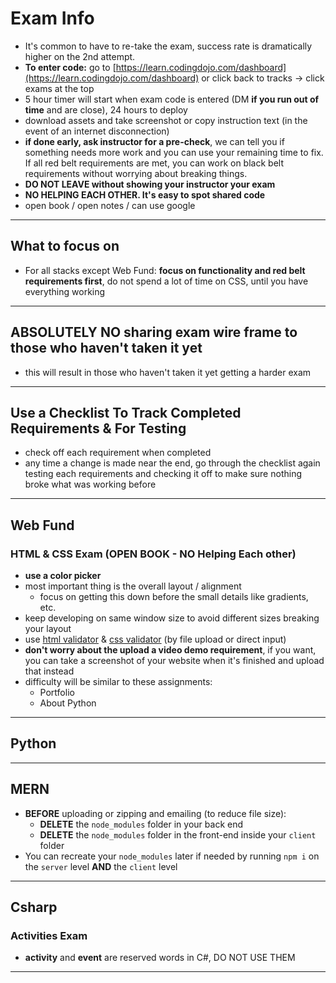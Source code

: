 # Exam Info

- It's common to have to re-take the exam, success rate is dramatically higher on the 2nd attempt.
- **To enter code:** go to [https://learn.codingdojo.com/dashboard](https://learn.codingdojo.com/dashboard) or click back to tracks -> click exams at the top
- 5 hour timer will start when exam code is entered (DM **if you run out of time** and are close), 24 hours to deploy
- download assets and take screenshot or copy instruction text (in the event of an internet disconnection)
- **if done early, ask instructor for a pre-check**, we can tell you if something needs more work and you can use your remaining time to fix. If all red belt requirements are met, you can work on black belt requirements without worrying about breaking things.
- **DO NOT LEAVE without showing your instructor your exam**
- **NO HELPING EACH OTHER. It's easy to spot shared code**
- open book / open notes / can use google

---

## What to focus on

- For all stacks except Web Fund: **focus on functionality and red belt requirements first**, do not spend a lot of time on CSS, until you have everything working

---

## ABSOLUTELY NO sharing exam wire frame to those who haven't taken it yet

- this will result in those who haven't taken it yet getting a harder exam

---

## Use a Checklist To Track Completed Requirements & For Testing

- check off each requirement when completed
- any time a change is made near the end, go through the checklist again testing each requirements and checking it off to make sure nothing broke what was working before

---

## Web Fund

### HTML & CSS Exam (**OPEN BOOK** - NO Helping Each other)

- **use a color picker**
- most important thing is the overall layout / alignment
  - focus on getting this down before the small details like gradients, etc.
- keep developing on same window size to avoid different sizes breaking your layout
- use [html validator](https://validator.w3.org/) & [css validator](http://www.css-validator.org/) (by file upload or direct input)
- **don't worry about the upload a video demo requirement**, if you want, you can take a screenshot of your website when it's finished and upload that instead
- difficulty will be similar to these assignments:
  - Portfolio
  - About Python

---

## Python

---

## MERN

- **BEFORE** uploading or zipping and emailing (to reduce file size):
  - **DELETE** the `node_modules` folder in your back end
  - **DELETE** the `node_modules` folder in the front-end inside your `client` folder
- You can recreate your `node_modules` later if needed by running `npm i` on the `server` level **AND** the `client` level

---

## Csharp

### Activities Exam

- **activity** and **event** are reserved words in C#, DO NOT USE THEM

---
